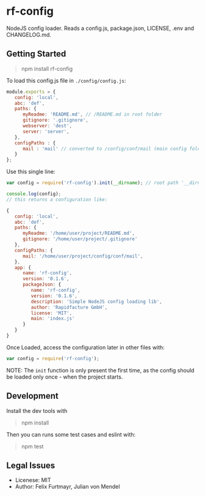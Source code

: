 # rf-config

NodeJS config loader. Reads a config.js, package.json, LICENSE, .env and CHANGELOG.md.


## Getting Started

> npm install rf-config

To load this config.js file in `./config/config.js`:
```js
module.exports = {
   config: 'local',
   abc: 'def',
   paths: {
      myReadme: 'README.md', // /README.md in root folder
      gitignore: '.gitignore',
      webserver: 'dest',
      server: 'server',
   },
   configPaths : {
      mail : 'mail' // converted to /config/conf/mail (main config folder)
   }
};
```

Use this single line:

```js
var config = require('rf-config').init(__dirname); // root path '__dirname'

console.log(config);
// this returns a configuration like:

{
   config: 'local',
   abc: 'def',
   paths: {
      myReadme: '/home/user/project/README.md',
      gitignore: '/home/user/project/.gitignore'
   },
   configPaths: {
      mail: '/home/user/project/config/conf/mail',
   },
   app: {
      name: 'rf-config',
      version: '0.1.6',
      packageJson: {
         name: 'rf-config',
         version: '0.1.6',
         description: 'Simple NodeJS config loading lib',
         author: 'Rapidfacture GmbH',
         license: 'MIT',
         main: 'index.js'
      }
   }
}
```

Once Loaded, access the configuration later in other files with:
```js
var config = require('rf-config');
```
NOTE: The `init` function is only present the first time, as the config should be loaded only once - when the project starts.


## Development

Install the dev tools with

> npm install

Then you can runs some test cases and eslint with:

> npm test


## Legal Issues
* Licenese: MIT
* Author: Felix Furtmayr, Julian von Mendel
